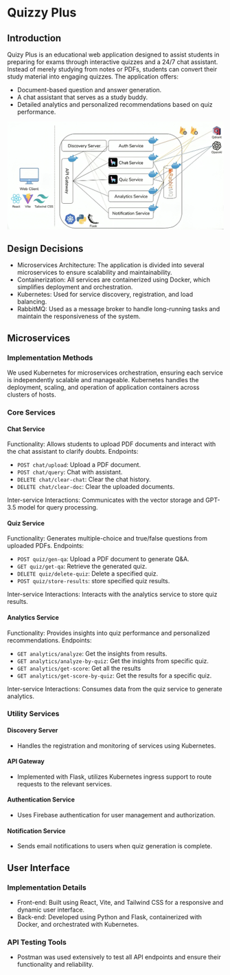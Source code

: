 # Quizzy Plus

## Introduction
Quizy Plus is an educational web application designed to assist students in preparing for exams through interactive quizzes and a 24/7 chat assistant. Instead of merely studying from notes or PDFs, students can convert their study material into engaging quizzes. The application offers:

- Document-based question and answer generation.
- A chat assistant that serves as a study buddy.
- Detailed analytics and personalized recommendations based on quiz performance.

<img src="archi.png"/>

## Design Decisions
- Microservices Architecture: The application is divided into several microservices to ensure scalability and maintainability.
- Containerization: All services are containerized using Docker, which simplifies deployment and orchestration.
- Kubernetes: Used for service discovery, registration, and load balancing.
- RabbitMQ: Used as a message broker to handle long-running tasks and maintain the responsiveness of the system.

## Microservices
### Implementation Methods
We used Kubernetes for microservices orchestration, ensuring each service is independently scalable and manageable. Kubernetes handles the deployment, scaling, and operation of application containers across clusters of hosts.

### Core Services
#### Chat Service
Functionality: Allows students to upload PDF documents and interact with the chat assistant to clarify doubts.
Endpoints:
- `POST chat/upload`: Upload a PDF document.
- `POST chat/query`: Chat with assistant.
- `DELETE chat/clear-chat`: Clear the chat history.
- `DELETE chat/clear-doc`: Clear the uploaded documents.


Inter-service Interactions: Communicates with the vector storage and GPT-3.5 model for query processing.

#### Quiz Service
Functionality: Generates multiple-choice and true/false questions from uploaded PDFs.
Endpoints:
- `POST quiz/gen-qa`: Upload a PDF document to generate Q&A.
- `GET quiz/get-qa`: Retrieve the generated quiz.
- `DELETE quiz/delete-quiz`: Delete a specified quiz.
- `POST quiz/store-results`: store specified quiz results.


Inter-service Interactions: Interacts with the analytics service to store quiz results.

#### Analytics Service
Functionality: Provides insights into quiz performance and personalized recommendations.
Endpoints:
- `GET analytics/analyze`: Get the insights from results.
- `GET analytics/analyze-by-quiz`: Get the insights from specific quiz.
- `GET analytics/get-score`: Get all the results
- `GET analytics/get-score-by-quiz`: Get the results for a specific quiz.


Inter-service Interactions: Consumes data from the quiz service to generate analytics.

### Utility Services
#### Discovery Server
- Handles the registration and monitoring of services using Kubernetes.

#### API Gateway
- Implemented with Flask, utilizes Kubernetes ingress support to route requests to the relevant services.

#### Authentication Service
- Uses Firebase authentication for user management and authorization.

#### Notification Service
- Sends email notifications to users when quiz generation is complete.

## User Interface
### Implementation Details
- Front-end: Built using React, Vite, and Tailwind CSS for a responsive and dynamic user interface.
- Back-end: Developed using Python and Flask, containerized with Docker, and orchestrated with Kubernetes.

### API Testing Tools
- Postman was used extensively to test all API endpoints and ensure their functionality and reliability.
